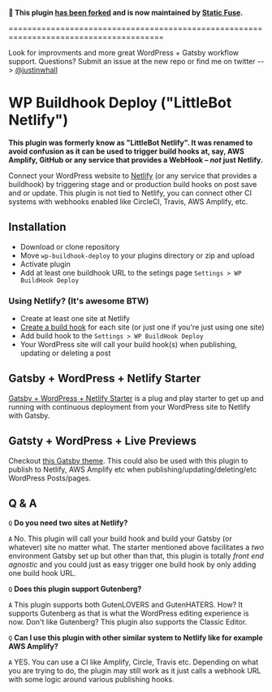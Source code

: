 **👋 This plugin [has been forked](https://github.com/staticfuse/gatsby-toolkit) and is now maintained by [Static Fuse](https://staticfuse.com).**

=======================================================================================

Look for improvments and more great WordPress + Gatsby workflow support. Questions? Submit an issue at the new repo or find me on twitter --> [@justinwhall](https://twitter.com/justinwhall)


# WP Buildhook Deploy ("LittleBot Netlify")

**This plugin was formerly know as "LittleBot Netlify". It was renamed to avoid confusion as it can be used to trigger build hooks at, say, AWS Amplify, GitHub or any service that provides a WebHook – _not_ just Netlify.**

Connect your WordPress website to [Netlify](https://www.netlify.com/) (or any service that provides a buildhook) by triggering stage and or production build hooks on post save and or update. This plugin is not tied to Netlify, you can connect other CI systems with webhooks enabled like CircleCI, Travis, AWS Amplify, etc.

## Installation

- Download or clone repository
- Move `wp-buildhook-deploy` to your plugins directory or zip and upload
- Activate plugin
- Add at least one buildhook URL to the setings page `Settings > WP BuildHook Deploy`

### Using Netlify? (It's awesome BTW)

- Create at least one site at Netlify
- [Create a build hook](https://www.netlify.com/docs/webhooks/) for each site (or just one if you're just using one site)
- Add build hook to the `Settings > WP BuildHook Deploy`
- Your WordPress site will call your build hook(s) when publishing, updating or deleting a post

## Gatsby + WordPress + Netlify Starter

[Gatsby + WordPress + Netlify Starter](https://github.com/justinwhall/gatsby-wordpress-netlify-starter) is a plug and play starter to get up and running with continuous deployment from your WordPress site to Netlify with Gatsby.

## Gatsty + WordPress + Live Previews

Checkout [this Gatsby theme](https://github.com/justinwhall/wordpress-gatsby-preview-starter). This could also be used with this plugin to publish to Netlify, AWS Amplify etc when publishing/updating/deleting/etc WordPress Posts/pages.

## Q & A

`Q` **Do you need two sites at Netlify?**

`A` No. This plugin will call your build hook and build your Gatsby (or whatever) site no matter what. The starter mentioned above facilitates a _two_ environment Gatsby set up but other than that, this plugin is totally _front end agnostic_ and you could just as easy trigger one build hook by only adding one build hook URL.

`Q` **Does this plugin support Gutenberg?**

`A` This plugin supports both GutenLOVERS and GutenHATERS. How? It supports Gutenberg as that is what the WordPress editing experience is now. Don't like Gutenberg? This plugin also supports the Classic Editor.

`Q` **Can I use this plugin with other similar system to Netlify like for example AWS Amplify?**

`A` YES. You can use a CI like Amplify, Circle, Travis etc. Depending on what you are trying to do, the plugin may still work as it just calls a webhook URL with some logic around various publishing hooks.
